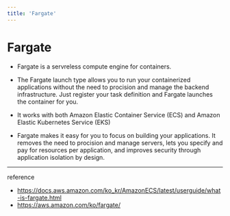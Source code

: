 ```yaml
---
title: 'Fargate'
---
```

# Fargate

- Fargate is a servreless compute engine for containers.

- The Fargate launch type allows you to run your containerized applications without the need to procision and manage the backend infrastructure. Just register your task definition and Fargate launches the container for you.

- It works with both Amazon Elastic Container Service (ECS) and Amazon Elastic Kubernetes Service (EKS)
  
- Fargate makes it easy for you to focus on building your applications. It removes the need to procision and manage servers, lets you specify and pay for resources per application, and improves security through application isolation by design.

---
reference
- https://docs.aws.amazon.com/ko_kr/AmazonECS/latest/userguide/what-is-fargate.html
- https://aws.amazon.com/ko/fargate/